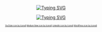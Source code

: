 
<p align="center">
<a href="https://git.io/typing-svg"><img src="https://readme-typing-svg.demolab.com?font=Fira+Code&duration=3500&pause=100&color=628FDB&center=true&width=435&lines=Hi%2C+I+am+%C4%B0rem+Kalkanl%C4%B1!;Welcome+to+my+Github!;I+am+a+newbie+FPGA+developer;And+an+eager+learner!" alt="Typing SVG" /></a>
</p>
<p align="center">
 <a href="https://git.io/streak-stats"><img src="https://github-readme-streak-stats.herokuapp.com?user=iremkalkanli&theme=github-dark-blue&hide_border=true&border_radius=5&date_format=j%20M%5B%20Y%5D&background=00000000" alt="Typing SVG" /></a>
</p>
<p style="font-size:6px" align="center">
<a target="_blank" href="https://icons8.com/icon/44112/youtube">YouTube icon by Icons8</a>
<a target="_blank" href="https://icons8.com/icon/gU6bwZNC5TXf/medium-new">Medium New icon by Icons8</a>
<a target="_blank" href="https://icons8.com/icon/44019/linkedin">LinkedIn icon by Icons8</a>
<a target="_blank" href="https://icons8.com/icon/KU6B9rHO21qL/wordpress">WordPress icon by Icons8</a>
</p>
